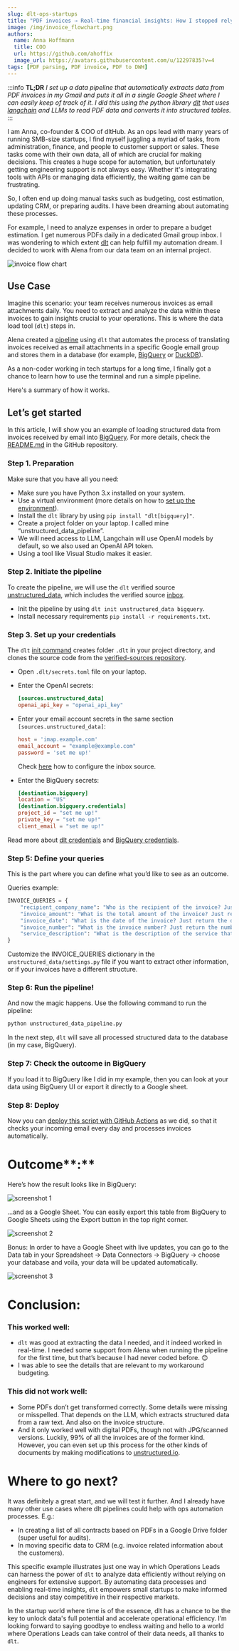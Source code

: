 ```yaml
---
slug: dlt-ops-startups
title: "PDF invoices → Real-time financial insights: How I stopped relying on an engineer to automate my workflow and learnt to do it myself"
image: /img/invoice_flowchart.png
authors:
  name: Anna Hoffmann
  title: COO
  url: https://github.com/ahoffix
  image_url: https://avatars.githubusercontent.com/u/12297835?v=4
tags: [PDF parsing, PDF invoice, PDF to DWH]
---
```


:::info
**TL;DR** *I set up a data pipeline that automatically extracts data from PDF invoices in my Gmail and puts it all in a single Google Sheet where I can easily keep of track of it. I did this using the python library [dlt](https://dlthub.com/docs/intro) that uses [langchain](https://www.langchain.com/) and LLMs to read PDF data and converts it into structured tables.*
:::

I am Anna, co-founder & COO of dltHub. As an ops lead with many years of running SMB-size startups, I find myself juggling a myriad of tasks, from administration, finance, and people to customer support or sales. These tasks come with their own data, all of which are crucial for making decisions. This creates a huge scope for automation, but unfortunately getting engineering support is not always easy. Whether it's integrating tools with APIs or managing data efficiently, the waiting game can be frustrating.

So, I often end up doing manual tasks such as budgeting, cost estimation, updating CRM, or preparing audits. I have been dreaming about automating these processes.

For example, I need to analyze expenses in order to prepare a budget estimation. I get numerous PDFs daily in a dedicated Gmail group inbox. I was wondering to which extent [dlt](https://github.com/dlt-hub/dlt) can help fulfill my automation dream. I decided to work with Alena from our data team on an internal project.

![invoice flow chart](/img/invoice_flowchart.png)

## Use Case

Imagine this scenario: your team receives numerous invoices as email attachments daily. You need to extract and analyze the data within these invoices to gain insights crucial to your operations. This is where the data load tool (`dlt`) steps in.

Alena created a [pipeline](https://github.com/dlt-hub/dlt_invoices) using `dlt` that automates the process of translating invoices received as email attachments in a specific Google email group and stores them in a database (for example, [BigQuery](https://dlthub.com/docs/dlt-ecosystem/destinations/bigquery) or [DuckDB](https://dlthub.com/docs/dlt-ecosystem/destinations/duckdb)).

As a non-coder working in tech startups for a long time, I finally got a chance to learn how to use the terminal and run a simple pipeline.

Here's a summary of how it works.

## Let’s get started

In this article, I will show you an example of loading structured data from invoices received by email into [BigQuery](https://dlthub.com/docs/dlt-ecosystem/destinations/bigquery). For more details, check the [README.md](https://github.com/dlt-hub/dlt_invoices) in the GitHub repository.

### Step 1. Preparation

Make sure that you have all you need:

- Make sure you have Python 3.x installed on your system.
- Use a virtual environment (more details on how to [set up the environment](https://dlthub.com/docs/reference/installation#set-up-environment)).
- Install the `dlt` library by using `pip install "dlt[bigquery]"`.
- Create a project folder on your laptop. I called mine “unstructured_data_pipeline”.
- We will need access to LLM, Langchain will use OpenAI models by default, so we also used an OpenAI API token.
- Using a tool like Visual Studio makes it easier.

### Step 2. Initiate the pipeline

To create the pipeline, we will use the `dlt` verified source [unstructured_data](https://github.com/dlt-hub/verified-sources/blob/master/sources/unstructured_data/README.md), which includes the verified source [inbox](https://github.com/dlt-hub/verified-sources/blob/master/sources/unstructured_data/inbox/README.md).

- Init the pipeline by using `dlt init unstructured_data bigquery`.
- Install necessary requirements `pip install -r requirements.txt`.

### Step 3. Set up your credentials

The `dlt` [init command](https://dlthub.com/docs/reference/command-line-interface#dlt-init) creates folder `.dlt` in your project directory, and clones the source code from the [verified-sources repository](https://github.com/dlt-hub/verified-sources).

- Open `.dlt/secrets.toml` file on your laptop.
- Enter the OpenAI secrets:

    ```toml
    [sources.unstructured_data]
    openai_api_key = "openai_api_key"
    ```

- Enter your email account secrets in the same section `[sources.unstructured_data]`:

    ```toml
    host = 'imap.example.com'
    email_account = "example@example.com"
    password = 'set me up!'
    ```

  Check [here](https://github.com/dlt-hub/dlt_invoices#configure-inbox-source) how to configure the inbox source.

- Enter the BigQuery secrets:

    ```toml
    [destination.bigquery]
    location = "US"
    [destination.bigquery.credentials]
    project_id = "set me up!"
    private_key = "set me up!"
    client_email = "set me up!"
    ```


Read more about [dlt credentials](https://dlthub.com/docs/general-usage/credentials) and [BigQuery credentials](https://dlthub.com/docs/dlt-ecosystem/destinations/bigquery).

### Step 5: Define your queries

This is the part where you can define what you’d like to see as an outcome.

Queries example:

```py
INVOICE_QUERIES = {
    "recipient_company_name": "Who is the recipient of the invoice? Just return the name. If you don't know, then return None",
    "invoice_amount": "What is the total amount of the invoice? Just return the amount as decimal number, no currency or text. If you don't know, then return None",
    "invoice_date": "What is the date of the invoice? Just return the date. If you don't know, then return None",
    "invoice_number": "What is the invoice number? Just return the number. If you don't know, then return None",
    "service_description": "What is the description of the service that this invoice is for? Just return the description. If you don't know, then return None",
}
```

Customize the INVOICE_QUERIES dictionary in the `unstructured_data/settings.py` file if you want to extract other information, or if your invoices have a different structure.

### Step 6: Run the pipeline!

And now the magic happens. Use the following command to run the pipeline:

```sh
python unstructured_data_pipeline.py
```

In the next step, `dlt` will save all processed structured data to the database (in my case, BigQuery).

### Step 7: Check the outcome in BigQuery

If you load it to BigQuery like I did in my example, then you can look at your data using BigQuery UI or export it directly to a Google sheet.

### Step 8: Deploy

Now you can [deploy this script with GitHub Actions](https://dlthub.com/docs/walkthroughs/deploy-a-pipeline/deploy-with-github-actions) as we did, so that it checks your incoming email every day and processes invoices automatically.

# Outcome**:**

Here’s how the result looks like in BigQuery:

![screenshot 1](/img/pdf_parse_outcome_1.png)

…and as a Google Sheet. You can easily export this table from BigQuery to Google Sheets using the Export button in the top right corner.

![screenshot 2](/img/pdf_parse_outcome_2.png)

Bonus: In order to have a Google Sheet with live updates, you can go to the Data tab in your
Spreadsheet → Data Connectors → BigQuery → choose your database and voila, your data will be updated automatically.

![screenshot 3](/img/pdf_parse_outcome_3.png)

# **Conclusion:**

### **This worked well:**

- `dlt` was good at extracting the data I needed, and it indeed worked in real-time. I needed some support from Alena when running the pipeline for the first time, but that’s because I had never coded before. 😊
- I was able to see the details that are relevant to my workaround budgeting.

### **This did not work well:**

- Some PDFs don’t get transformed correctly. Some details were missing or misspelled. That depends on the LLM, which extracts structured data from a raw text. And also on the invoice structure.
- And it only worked well with digital PDFs, though not with JPG/scanned versions. Luckily, 99% of all the invoices are of the former kind. However, you can even set up this process for the other kinds of documents by making modifications to [unstructured.io](https://unstructured.io/).

# Where to go next?

It was definitely a great start, and we will test it further. And I already have many other use cases where dlt pipelines could help with ops automation processes. E.g.:

- In creating a list of all contracts based on PDFs in a Google Drive folder (super useful for audits).
- In moving specific data to CRM (e.g. invoice related information about the customers).

This specific example illustrates just one way in which Operations Leads can harness the power of `dlt` to analyze data efficiently without relying on engineers for extensive support. By automating data processes and enabling real-time insights, `dlt` empowers small startups to make informed decisions and stay competitive in their respective markets.

In the startup world where time is of the essence, dlt has a chance to be the key to unlock data's full potential and accelerate operational efficiency. I’m looking forward to saying goodbye to endless waiting and hello to a world where Operations Leads can take control of their data needs, all thanks to `dlt`.
